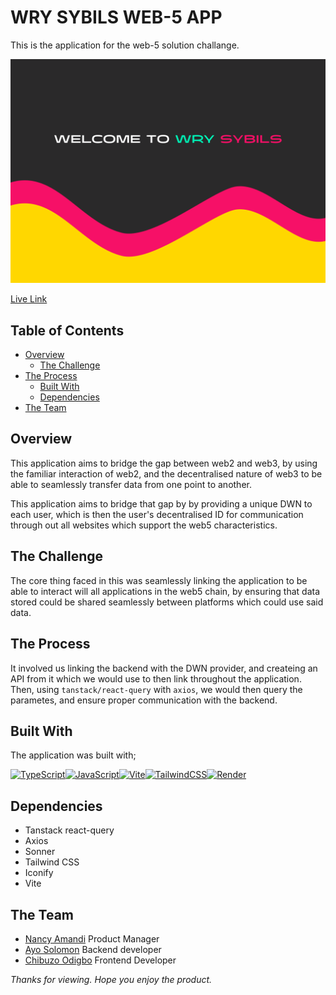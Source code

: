 # WRY SYBILS WEB-5 APP

This is the application for the web-5 solution challange.

![](/public/images/placeholder.png)

[Live Link](https://wry-sybils.onrender.com/)

## Table of Contents

- [Overview](#overview)
    - [The Challenge](#the_challenge)
- [The Process](#the-process)
    - [Built With](#built-with)
    - [Dependencies](#dependencies)
- [The Team](#the-team)

## Overview

This application aims to bridge the gap between web2 and web3, by using the familiar interaction of web2, and the decentralised nature of web3 to be able to seamlessly transfer data from one point to another.

This application aims to bridge that gap by by providing a unique DWN to each user, which is then the user's decentralised ID for communication through out all websites which support the web5 characteristics.

## The Challenge

The core thing faced in this was seamlessly linking the application to be able to interact will all applications in the web5 chain, by ensuring that data stored could be shared seamlessly between platforms which could use said data.

## The Process

It involved us linking the backend with the DWN provider, and createing an API from it which we would use to then link throughout the application.
Then, using `tanstack/react-query` with `axios`, we would then query the parametes, and ensure proper communication with the backend.

## Built With

The application was built with;

<p align="left">
<a href="https://www.typescriptlang.org/" target="_blank" rel="noreferrer"><img src="https://raw.githubusercontent.com/danielcranney/readme-generator/main/public/icons/skills/typescript-colored.svg" width="36" height="36" alt="TypeScript" /></a><a href="https://developer.mozilla.org/en-US/docs/Web/JavaScript" target="_blank" rel="noreferrer"><img src="https://raw.githubusercontent.com/danielcranney/readme-generator/main/public/icons/skills/javascript-colored.svg" width="36" height="36" alt="JavaScript" /></a><a href="https://vitejs.dev/" target="_blank" rel="noreferrer"><img src="https://raw.githubusercontent.com/danielcranney/readme-generator/main/public/icons/skills/vite-colored.svg" width="36" height="36" alt="Vite" /></a><a href="https://tailwindcss.com/" target="_blank" rel="noreferrer"><img src="https://raw.githubusercontent.com/danielcranney/readme-generator/main/public/icons/skills/tailwindcss-colored.svg" width="36" height="36" alt="TailwindCSS" /></a><a href="https://render.com/" target="_blank" rel="noreferrer"><img src="https://raw.githubusercontent.com/danielcranney/readme-generator/main/public/icons/skills/render-colored.svg" width="36" height="36" alt="Render" /></a>
</p>

## Dependencies
- Tanstack react-query
- Axios
- Sonner
- Tailwind CSS
- Iconify
- Vite

## The Team

- [Nancy Amandi](https://github.com/Nancy9ice) Product Manager
- [Ayo Solomon](https://github.com/Ayoseun) Backend developer
- [Chibuzo Odigbo](https://github.com/Franklivania) Frontend Developer


_Thanks for viewing. Hope you enjoy the product._